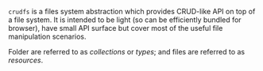 `crudfs` is a files system abstraction which provides CRUD-like API on top of a
file system. It is intended to be light (so can be efficiently bundled for browser),
have small API surface but cover most of the useful file manipulation scenarios.

Folder are referred to as _collections_ or _types_; and files are referred to as _resources_.
